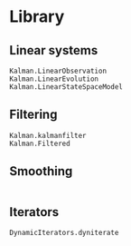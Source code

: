 # Library

## Linear systems

```@docs
Kalman.LinearObservation
Kalman.LinearEvolution
Kalman.LinearStateSpaceModel
```

## Filtering

```@docs
Kalman.kalmanfilter
Kalman.Filtered
```

## Smoothing

```@docs

```

## Iterators
```@docs
DynamicIterators.dyniterate
```
